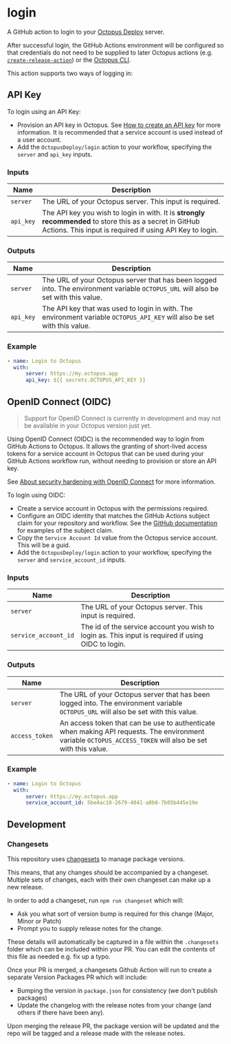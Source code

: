 # login

A GitHub action to login to your [Octopus Deploy](https://octopus.com/) server.

After successful login, the GitHub Actions environment will be configured so that credentials do not need to be supplied to later Octopus actions (e.g. [`create-release-action`](https://github.com/OctopusDeploy/create-release-action)) or the [Octopus CLI](https://github.com/OctopusDeploy/cli).

This action supports two ways of logging in:

## API Key

To login using an API Key:

-   Provision an API key in Octopus. See [How to create an API key](https://octopus.com/docs/octopus-rest-api/how-to-create-an-api-key) for more information. It is recommended that a service account is used instead of a user account.
-   Add the `OctopusDeploy/login` action to your workflow, specifying the `server` and `api_key` inputs.

### Inputs

| Name      | Description                                                                                                                                                          |
| --------- | -------------------------------------------------------------------------------------------------------------------------------------------------------------------- |
| `server`  | The URL of your Octopus server. This input is required.                                                                                                              |
| `api_key` | The API key you wish to login in with. It is **strongly recommended** to store this as a secret in GitHub Actions. This input is required if using API Key to login. |

### Outputs

| Name      | Description                                                                                                                        |
| --------- | ---------------------------------------------------------------------------------------------------------------------------------- |
| `server`  | The URL of your Octopus server that has been logged into. The environment variable `OCTOPUS_URL` will also be set with this value. |
| `api_key` | The API key that was used to login in with. The environment variable `OCTOPUS_API_KEY` will also be set with this value.           |

### Example

```yaml
- name: Login to Octopus
  with:
      server: https://my.octopus.app
      api_key: ${{ secrets.OCTOPUS_API_KEY }}
```

## OpenID Connect (OIDC)

> Support for OpenID Connect is currently in development and may not be available in your Octopus version just yet.

Using OpenID Connect (OIDC) is the recommended way to login from GitHub Actions to Octopus. It allows the granting of short-lived access tokens for a service account in Octopus that can be used during your GitHub Actions workflow run, without needing to provision or store an API key.

See [About security hardening with OpenID Connect](https://docs.github.com/en/actions/deployment/security-hardening-your-deployments/about-security-hardening-with-openid-connect) for more information.

To login using OIDC:

-   Create a service account in Octopus with the permissions required.
-   Configure an OIDC identity that matches the GitHub Actions subject claim for your repository and workflow. See the [GitHub documentation](https://docs.github.com/en/actions/deployment/security-hardening-your-deployments/about-security-hardening-with-openid-connect#defining-trust-conditions-on-cloud-roles-using-oidc-claims) for examples of the subject claim.
-   Copy the `Service Account Id` value from the Octopus service account. This will be a guid.
-   Add the `OctopusDeploy/login` action to your workflow, specifying the `server` and `service_account_id` inputs.

### Inputs

| Name                 | Description                                                                                        |
| -------------------- | -------------------------------------------------------------------------------------------------- |
| `server`             | The URL of your Octopus server. This input is required.                                            |
| `service_account_id` | The id of the service account you wish to login as. This input is required if using OIDC to login. |

### Outputs

| Name           | Description                                                                                                                                                 |
| -------------- | ----------------------------------------------------------------------------------------------------------------------------------------------------------- |
| `server`       | The URL of your Octopus server that has been logged into. The environment variable `OCTOPUS_URL` will also be set with this value.                          |
| `access_token` | An access token that can be use to authenticate when making API requests. The environment variable `OCTOPUS_ACCESS_TOKEN` will also be set with this value. |

### Example

```yaml
- name: Login to Octopus
  with:
      server: https://my.octopus.app
      service_account_id: 5be4ac10-2679-4041-a8b0-7b05b445e19e
```

## Development

### Changesets

This repository uses [changesets](https://github.com/changesets/changesets) to manage package versions.

This means, that any changes should be accompanied by a changeset. Multiple sets of changes, each with their own changeset can make up a new release.

In order to add a changeset, run `npm run changeset` which will:

-   Ask you what sort of version bump is required for this change (Major, Minor or Patch)
-   Prompt you to supply release notes for the change.

These details will automatically be captured in a file within the `.changesets` folder which can be included within your PR. You can edit the contents of this file as needed e.g. fix up a typo.

Once your PR is merged, a changesets Github Action will run to create a separate Version Packages PR which will include:

-   Bumping the version in `package.json` for consistency (we don't publish packages)
-   Update the changelog with the release notes from your change (and others if there have been any).

Upon merging the release PR, the package version will be updated and the repo will be tagged and a release made with the release notes.
